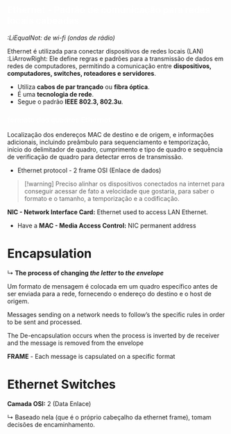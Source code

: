 ## <font color="#ffffff">Ethernet - Padrão de comunicação para redes locais cabeadas</font>

 *:LiEqualNot: de wi-fi (ondas de rádio)*

Ethernet é utilizada para conectar dispositivos de redes locais (LAN) :LiArrowRight: Ele define regras e padrões para a transmissão de dados em redes de computadores, permitindo a comunicação entre **dispositivos, computadores, switches, roteadores e servidores**.

- Utiliza **cabos de par trançado** ou **fibra óptica**.
- É uma **tecnologia de rede**.
- Segue o padrão **IEEE 802.3, 802.3u**.

### <font color="#ffffff">formato dos quadros Ethernet </font>
Localização dos endereços MAC de destino e de origem, e informações adicionais, incluindo preâmbulo para sequenciamento e temporização, início do delimitador de quadro, cumprimento e tipo de quadro e sequência de verificação de quadro para detectar erros de transmissão.

- Ethernet protocol - 2 frame OSI (Enlace de dados)

>[!warning] Preciso alinhar os dispositivos conectados na internet para conseguir acessar de fato a velocidade que gostaria, para saber o formato e o tamanho, a temporização e a codificação.

**NIC - Network Interface Card:** Ethernet used to access LAN Ethernet.

- Have a **MAC - Media Access Control:** NIC permanent address

# Encapsulation

↳ **The process of changing _the letter_ to _the envelope_**

Um formato de mensagem é colocada em um quadro específico antes de ser enviada para a rede, fornecendo o endereço do destino e o host de origem.

Messages sending on a network needs to follow’s the specific rules in order to be sent and processed.

The De-encapsulation occurs when the process is inverted by de receiver and the message is removed from the envelope

**FRAME** - Each message is capsulated on a specific format

# Ethernet Switches

**Camada OSI:** 2 (Data Enlace)

↳ Baseado nela (que é o próprio cabeçalho da ethernet frame), tomam decisões de encaminhamento.